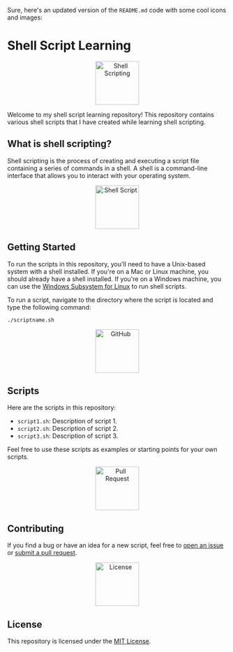 Sure, here's an updated version of the `README.md` code with some cool icons and images:

# Shell Script Learning

<p align="center">
  <img src="https://img.icons8.com/color/256/000000/console.png" alt="Shell Scripting" width="100"/>
</p>

Welcome to my shell script learning repository! This repository contains various shell scripts that I have created while learning shell scripting.

## What is shell scripting?

Shell scripting is the process of creating and executing a script file containing a series of commands in a shell. A shell is a command-line interface that allows you to interact with your operating system.

<p align="center">
  <img src="https://img.icons8.com/plasticine/100/000000/code-file.png" alt="Shell Script" width="100"/>
</p>

## Getting Started

To run the scripts in this repository, you'll need to have a Unix-based system with a shell installed. If you're on a Mac or Linux machine, you should already have a shell installed. If you're on a Windows machine, you can use the [Windows Subsystem for Linux](https://docs.microsoft.com/en-us/windows/wsl/install-win10) to run shell scripts.

To run a script, navigate to the directory where the script is located and type the following command:

```
./scriptname.sh
```

<p align="center">
  <img src="https://img.icons8.com/nolan/96/github.png" alt="GitHub" width="100"/>
</p>

## Scripts

Here are the scripts in this repository:

- `script1.sh`: Description of script 1.
- `script2.sh`: Description of script 2.
- `script3.sh`: Description of script 3.

Feel free to use these scripts as examples or starting points for your own scripts.

<p align="center">
  <img src="https://img.icons8.com/plasticine/100/000000/pull-request.png" alt="Pull Request" width="100"/>
</p>

## Contributing

If you find a bug or have an idea for a new script, feel free to [open an issue](https://github.com/username/repo/issues) or [submit a pull request](https://github.com/username/repo/pulls).

<p align="center">
  <img src="https://img.icons8.com/cotton/100/000000/certificate.png" alt="License" width="100"/>
</p>

## License

This repository is licensed under the [MIT License](https://github.com/rajneesh011/shell-scripting/blob/main/LICENSE).
